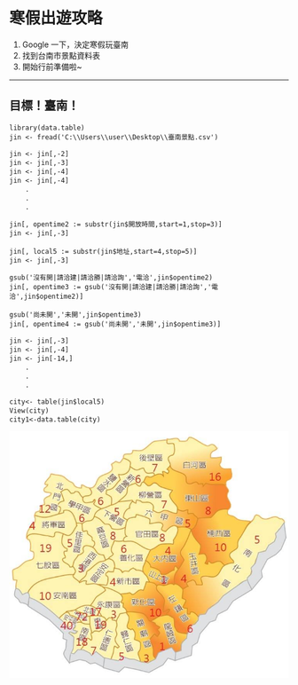 # 寒假出遊攻略
  
  1. Google 一下，決定寒假玩臺南
  2. 找到台南市景點資料表
  3. 開始行前準備啦~

---
## 目標！臺南！

```
library(data.table)
jin <- fread('C:\\Users\\user\\Desktop\\臺南景點.csv')
```

```
jin <- jin[,-2]
jin <- jin[,-3]
jin <- jin[,-4]
jin <- jin[,-4]
    .
    .
    .
```


```
jin[, opentime2 := substr(jin$開放時間,start=1,stop=3)]
jin <- jin[,-3]

jin[, local5 := substr(jin$地址,start=4,stop=5)]
jin <- jin[,-3]
```

```
gsub('沒有開|請洽建|請洽勝|請洽詢','電洽',jin$opentime2)
jin[, opentime3 := gsub('沒有開|請洽建|請洽勝|請洽詢','電洽',jin$opentime2)]

gsub('尚未開','未開',jin$opentime3)
jin[, opentime4 := gsub('尚未開','未開',jin$opentime3)]
```

```
jin <- jin[,-3]
jin <- jin[,-4]
jin <- jin[-14,]
    .
    .
    .
```

```
city<- table(jin$local5)
View(city)
city1<-data.table(city)
```
![image](https://github.com/yiping0422/-/blob/master/26694057_1771546239542927_301456047_n.jpg?raw=true)

